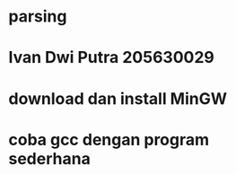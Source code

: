 # parsing
# Ivan Dwi Putra 205630029
# download dan install MinGW
# coba gcc dengan program sederhana
